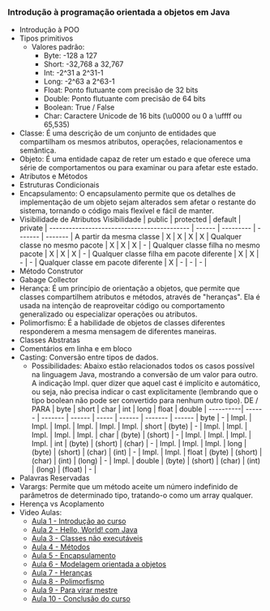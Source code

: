 ### Introdução à programação orientada a objetos em Java
* Introdução à POO
* Tipos primitivos
  * Valores padrão:
    * Byte: -128 a 127
    * Short: -32,768 a 32,767
    * Int: -2^31 a 2^31-1
    * Long: -2^63 a 2^63-1 
    * Float: Ponto flutuante com precisão de 32 bits
    * Double: Ponto flutuante com precisão de 64 bits
    * Boolean: True / False
    * Char: Caractere Unicode de 16 bits (\u0000 ou 0 a \uffff ou 65,535)
* Classe: É uma descrição de um conjunto de entidades que compartilham os mesmos atributos, operações, relacionamentos e semântica.
* Objeto: É uma entidade capaz de reter um estado e que oferece uma série de comportamentos ou para examinar ou para afetar este estado.
* Atributos e Métodos
* Estruturas Condicionais
* Encapsulamento: O encapsulamento permite que os detalhes de implementação de um objeto sejam alterados sem afetar o restante do sistema, tornando o código mais flexível e fácil de manter.
* Visibilidade de Atributos
                Visibilidade                  | public | protected | default | private |
  ------------------------------------------- | ------ | --------- | ------- | ------- |
  A partir da mesma classe                    |    X   |     X     |    X    |    X    |
  Qualquer classe no mesmo pacote             |    X   |     X     |    X    |    -    |
  Qualquer classe filha no mesmo pacote       |    X   |     X     |    X    |    -    |
  Qualquer classe filha em pacote diferente   |    X   |     X     |    -    |    -    |
  Qualquer classe em pacote diferente         |    X   |     -     |    -    |    -    |
* Método Construtor
* Gabage Collector
* Herança: É um princípio de orientação a objetos, que permite que classes compartilhem atributos e métodos, através de "heranças". Ela é usada na intenção de reaproveitar código ou comportamento generalizado ou especializar operações ou atributos.
* Polimorfismo: É a habilidade de objetos de classes diferentes responderem a mesma mensagem de diferentes maneiras.
* Classes Abstratas
* Comentários em linha e em bloco
* Casting: Conversão entre tipos de dados.
  * Possibilidades: Abaixo estão relacionados todos os casos possível na linguagem Java, mostrando a conversão de um valor para outro. A indicação Impl. quer dizer que aquel cast é implícito e automático, ou seja, não precisa indicar o cast explicitamente (lembrando que o tipo boolean não pode ser convertido para nenhum outro tipo).
    DE / PARA |  byte  |  short  |  char  |  int  |  long  |  float  | double |
    ----------| ------ | ------- | ------ | ----- | ------ | ------- | ------ |
    byte      |    -   |  Impl.  |  Impl. | Impl. |  Impl. |  Impl.  |  Impl. |
    short     | (byte) |    -    |  Impl. | Impl. |  Impl. |  Impl.  |  Impl. |
    char      | (byte) | (short) |    -   | Impl. |  Impl. |  Impl.  |  Impl. |
    int       | (byte) | (short) | (char) |   -   |  Impl. |  Impl.  |  Impl. |
    long      | (byte) | (short) | (char) | (int) |    -   |  Impl.  |  Impl. |
    float     | (byte) | (short) | (char) | (int) | (long) |    -    |  Impl. |
    double    | (byte) | (short) | (char) | (int) | (long) | (float) |    -   |
* Palavras Reservadas
* Varargs: Permite que um método aceite um número indefinido de parâmetros de determinado tipo, tratando-o como um array qualquer.
* Herença vs Acoplamento
* Video Aulas:
  - [Aula 1 - Introdução ao curso](https://youtu.be/RGfuCH8siUY)
  - [Aula 2 - Hello, World! com Java](https://youtu.be/fTQ9f-5HxM8)
  - [Aula 3 - Classes não executáveis](https://youtu.be/D3LtANbLKA8)
  - [Aula 4 - Métodos](https://youtu.be/8wDd3PMVaAw)
  - [Aula 5 - Encapsulamento](https://youtu.be/csr0bd2TRow)
  - [Aula 6 - Modelagem orientada a objetos](https://youtu.be/mOvUnX63We8)
  - [Aula 7 - Heranças](https://youtu.be/ylo2MTLc-Hs)
  - [Aula 8 - Polimorfismo](https://youtu.be/nDZghdZE_j8)
  - [Aula 9 - Para virar mestre](https://youtu.be/6CMHSkOcB0I)
  - [Aula 10 - Conclusão do curso](https://youtu.be/KUin9bxZGdY)